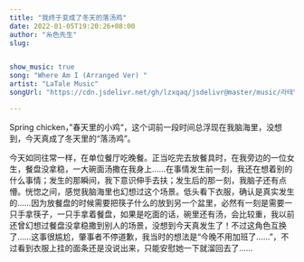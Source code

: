 ```yaml
---
title: "我终于变成了冬天的落汤鸡"
date: 2022-01-05T19:20:26+08:00
author: "糸色先生"
slug: 


show_music: true
song: "Where Am I (Arranged Ver) "
artist: "LaTale Music"
songUrl: "https://cdn.jsdelivr.net/gh/lzxqaq/jsdelivr@master/music/라테일_OST_BGM_009_상점_where_am_i_arranged_ver.mp3"

---
```


Spring chicken，”春天里的小鸡“，这个词前一段时间总浮现在我脑海里，没想到，今天真成了冬天里的“落汤鸡”。

今天如同往常一样，在单位餐厅吃晚餐。正当吃完去放餐具时，在我旁边的一位女生，餐盘没拿稳，一大碗面汤撒在我身上……在事情发生前一刻，我还在想着别的什么事情；发生的那瞬间，我下意识伸手去扶；发生后的那一刻，我脑子还有点懵。恍惚之间，感觉我脑海里也幻想过这个场景。低头看下衣服，确认是真实发生的……因为放餐盘的时候需要把筷子什么的放到另一个盆里，必然有一刻是需要一只手拿筷子，一只手拿着餐盘，如果是吃面的话，碗里还有汤，会比较重，我以前还曾幻想过餐盘没拿稳撒到别人的场景，没想到今天真发生了！不过这角色互换了……这事很尴尬，肇事者不停道歉，我当时的想法是“今晚不用加班了……”，不过看到衣服上挂的面条还是没说出来，只能安慰她一下就溜回去了……



